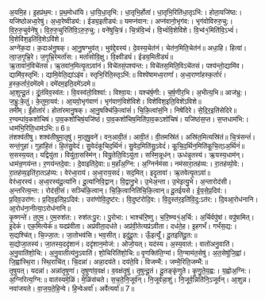 

  
अ॒यमि॒ह। इ॒हप्र॑थ॒म:। प्र॒थ॒मोधा॑यि। धा॒यि॒धा॒तृभि॑:। धा॒तृभि॒र्होता॑। धा॒तृभि॒रिति॑धा॒तृऽभि॑:। होता॒यजि॑ष्ठ:। यजि॑ष्ठोअध्व॒रेषु॑। अ॒ध्व॒रेष्वीड्य॑:। ईड्य॒इतीड्य॑:॥ यमप्न॑वान:। अप्न॑वानो॒भृग॑व:। भृग॑वोविरुरु॒चु:। वि॒रु॒रु॒चुर्वने॑षु। वि॒रु॒रु॒चुरिति॑वि॒ऽरु॒रु॒चु:। वने॑षुचि॒त्रं। चि॒त्रंवि॒भ्वं॑। वि॒भ्वं॑वि॒शेवि॑शे। वि॒भ्व॑१॒॑मिति॑वि॒ऽभ्वं॑। वि॒शेवि॑श॒इति॑वि॒शेऽवि॑शे॥  
अग्ने॑क॒दा। क॒दाअ॑नु॒षक्। आ॒नु॒षग्भुव॑त्। भुव॑द्दे॒वस्य॑। दे॒वस्य॒चेत॑नं। चेत॑न॒मिति॒चेत॑नं॥ अधा॒हि। हित्वा॑। त्वा॒ज॒गृ॒भ्रि॒रे। ज॒गृ॒भ्रि॒रेमर्ता॑स:। मर्ता॑सोवि॒क्षु। वि॒क्ष्वीड्यं॑। ईड्य॒मितीड्यं॑॥  
ऋ॒तावा॑नं॒विचे॑तसं। ऋ॒तवा॑न॒मित्यृ॒तऽवा॑नं। विचे॑तसं॒पश्य॑न्त:। विचे॑तस॒मिति॒विऽचे॑तसं। पश्य॑न्तो॒द्यामि॑व। द्यामि॑व॒स्तृभि॑:। द्यामि॒वेति॒द्यांऽइ॑व। स्तृभि॒रिति॒स्तृऽभि॑:॥ विश्वे॑षामध्व॒राणां॑। अ॒ध्व॒राणां॑हस्क॒र्तारं॑। ह॒स्क॒र्तारं॒दमे॑दमे। दमे॑दम॒इति॒दमे॑ऽदमे॥  
आ॒शुन्दू॒तं। दूं॒तंविव॒स्व॑त:। वि॒वस्व॑तो॒विश्वा॑:। विश्वा॒य:। यश्च॑र्ष॒णी:। च॒र्ष॒णीर॒भि। अ॒भीत्य॒भि॥ आज॑भ्रु:। ज॒भ्रु॒:के॒तुं। के॒तुमा॒यव॑:। आ॒यवो॒भृग॑वाणं। भृग॑वाणं॒विशे॑विशे। विशे॑विश॒इति॒विशे॑ऽविशे॥  
तमी॑म्। ईं॒होता॑रं। होता॑रमानु॒षक्। आ॒नु॒षक्चि॑कि॒त्वांसं॑। चि॒कि॒त्वांसं॒नि। निषे॑दिरे। से॒दि॒र॒इति॑सेदिरे॥ र॒ण्वम्पा॑व॒कशो॑चिषं। पा॒व॒कशो॑चिषं॒यजि॑ष्ठं। पा॒व॒कशो॑चिष॒मिति॑पा॒व॒कऽशो॑चिषं। यजि॑ष्ठंस॒प्त। स॒प्तधाम॑भि:। धाम॑भि॒रिति॒धाम॑ऽभि:॥ 6॥  
तंशश्व॑तीषु। शश्व॑तीषुमा॒तृषु॑। मा॒तृषु॒वने॑। वन॒आवी॒तं। आवी॒तं। वी॒तमस्रि॑तं। अस्रि॑त॒मित्यस्रि॑तं॥ चि॒त्रंसन्तं॑। सन्तं॒गुहा॑। गुहा॑हि॒तं। हि॒तंसु॒वेदं॑। सु॒वेदं॑कूचिद॒र्थिनं॑। सु॒वेद॒मिति॑सु॒ऽवेदं॑। कू॒चि॒द॒र्थिन॒मिति॑कू॒चि॒त्ऽअ॒र्थिनं॑॥  
स॒सस्य॒यत्। यद्वियु॑ता। वियु॑ता॒सस्मि॑न्। वियु॒तेति॒विऽयु॑ता। सस्मि॒न्नूध॑न्। ऊध॑न्नृ॒तस्य॑। ऋ॒यस्य॒धाम॑न्। धाम॑न्र॒णय॑न्त। र॒णय॑न्तदे॒वा:। दे॒वाइति॑दे॒वा:॥ म॒हाँअ॒ग्नि:। अ॒ग्निर्नम॑सा। नम॑सारा॒तह॑व्य:। रा॒तह॑व्यो॒वे:। रा॒तह॑व्य॒इति॑रा॒तऽह॑व्य:। वेर॑ध्व॒राय॑। अ॒ध्व॒राय॒सदं॑। सद॒मित्। इदृ॒तावा॑। ऋ॒तवेत्यृ॒तऽवा॑॥  
वेर॑ध्व॒रस्य॑। अ॒ध्व॒रस्य॑दू॒त्या॑नि। दू॒त्या॑निवि॒द्वान्। वि॒द्वानु॒भे। उ॒भेअ॒न्ता। उ॒भेइत्यु॒भे। अ॒न्तारोद॑सी। अ॒न्तरित्य॒न्त:। रोद॑सी॒सं। सञ्चि॑कि॒त्वान्। चि॒कि॒त्वानिति॑चि॒कि॒त्वान्॥ दू॒तई॑यसे। ई॒य॒से॒प्र॒दिव॑:। प्र॒दिव॒उरा॑ण:। प्र॒दिव॒इति॑प्र॒ऽदिव॑:। उरा॑णोवि॒दुष्ट॑र:। वि॒दुष्ट॑रोदि॒व:। वि॒दुस्त॑र॒इति॑वि॒दु:ऽत॑र:। दि॒वआ॒रोध॑नानि। आ॒रोध॑ना॒नीत्या॒ऽरोध॑नानि॥  
कृ॒ष्णन्ते॑। त॒ए॒म॒। ए॒म॒रुश॑त:। रुश॑त:पु॒र:। पु॒रोभा:। भाश्च॑रि॒ष्णु। च॒रि॒ष्ण्व१॒॑अ॒र्चि:। अ॒र्चिर्वपु॑षां। वपु॑षामित्। इ॒देकं॑। एक॒मित्येकं॑॥ यदप्र॑वीता। अप्र॑वीता॒दध॑ते। अप्र॑वी॒तेत्यप्र॑ऽवीता। दध॑ते॒ह। इ॒हगर्भं॑। गर्भं॑स॒द्य:। स॒द्यश्चि॑त्। चि॒ज्जा॒त:। जा॒तोभव॑सि। भव॒सीत्। इदु॑दू॒त:। ऊँ॒इत्यूँ॑। दू॒तइति॑दू॒त:॥  
स॒द्योजा॒तस्य॑। जा॒तस्य॒ददृ॑शानं। ददृ॑शान॒मोज॑:। ओजो॒यत्। यद॑स्य। अ॒स्य॒वात॑:। वातो॑अनु॒वाति॑। अ॒नु॒वाति॑शो॒चि:। अ॒नु॒वातीत्य॑नु॒ऽवाति॑। शो॒चिरिति॑शो॒चि:॥ वृ॒णक्ति॑ति॒ग्मां। ति॒ग्माम॑त॒सेषु॑। अ॒त॒सेषु॑जि॒ह्वां। जि॒ह्वांस्थि॒रा। स्थि॒राचि॑त्। चि॒दन्ना॑। अन्ना॒दय॑ते। दय॑ते॒वि। विजम्भै॑:। जम्भै॒रिति॒जम्भै॑:॥  
तृ॒षुयत्। यदन्ना॑। अन्ना॑तृ॒षुणा॑। तृ॒षुणा॑व॒वक्ष॑। व॒वक्ष॑तृ॒षुं। तृ॒षुन्दू॒तं। दू॒तङ्कृ॑णुते। कृ॒णु॒ते॒य॒ह्व:। य॒ह्वोअ॒ग्नि:। अ॒ग्निरित्य॒ग्नि:॥ वात॑स्यमे॒ळिं। मे॒ळिंस॑चते। स॒च॒ते॒नि॒जूर्व॑न्। नि॒जूर्व॑न्ना॒शुं। नि॒जूर्व॒न्निति॑नि॒ऽजूर्व॑न्। आ॒शुन्न। नवा॑जयते। वा॒ज॒य॒ते॒हि॒न्वे। हि॒न्वेअर्वा॑। अर्वेत्यर्वा॑॥ 7॥  
